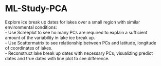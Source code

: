 # ML-Study-PCA
Explore ice break up dates for lakes over a small region with similar environmental conditions:     
    - Use Screeplot to see ho many PCs are required to explain a sufficient amount of the variability in lake ice break up.     
    - Use Scattermatrix to see relationship between PCs and latitude, longitude of coordinates of lakes.     
    - Reconstruct lake break up dates with necessary PCs, visualizing predict dates and true dates with line plot to see difference.
